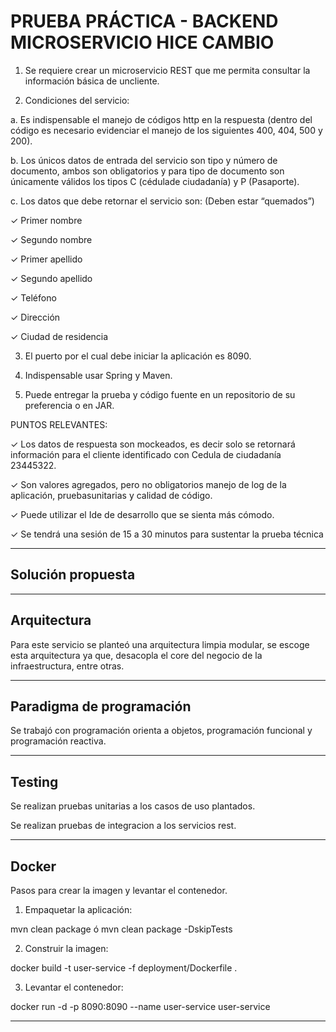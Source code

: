 # PRUEBA PRÁCTICA - BACKEND MICROSERVICIO HICE CAMBIO

1.  Se requiere crear un microservicio REST que me permita consultar la información básica
   de uncliente.

2. Condiciones del servicio:

a. Es indispensable el manejo de códigos http en la respuesta (dentro del código es
necesario evidenciar el manejo de los siguientes 400, 404, 500 y 200).

b. Los únicos datos de entrada del servicio son tipo y número de documento, ambos son
obligatorios y para tipo de documento son únicamente válidos los tipos C (cédulade
ciudadanía) y P (Pasaporte).

c. Los datos que debe retornar el servicio son: (Deben estar “quemados”)

✓ Primer nombre

✓ Segundo nombre

✓ Primer apellido

✓ Segundo apellido

✓ Teléfono

✓ Dirección

✓ Ciudad de residencia

3. El puerto por el cual debe iniciar la aplicación es 8090.

4. Indispensable usar Spring y Maven.

5. Puede entregar la prueba y código fuente en un repositorio de su preferencia o en JAR.

PUNTOS RELEVANTES:

✓ Los datos de respuesta son mockeados, es decir solo se retornará información para el
cliente identificado con Cedula de ciudadanía 23445322.

✓ Son valores agregados, pero no obligatorios manejo de log de la aplicación,
pruebasunitarias y calidad de código.

✓ Puede utilizar el Ide de desarrollo que se sienta más cómodo.

✓ Se tendrá una sesión de 15 a 30 minutos para sustentar la prueba técnica

---
## Solución propuesta

---

## Arquitectura

Para este servicio se planteó una arquitectura limpia modular, se escoge esta arquitectura ya que, desacopla el core del negocio de la infraestructura, entre otras.


---

## Paradigma de programación

Se trabajó con programación orienta a objetos, programación funcional y programación reactiva.

---

## Testing

Se realizan pruebas unitarias a los casos de uso plantados.

Se realizan pruebas de integracion a los servicios rest.

---

## Docker

Pasos para crear la imagen y levantar el contenedor.

1. Empaquetar la aplicación:

mvn clean package ó mvn clean package -DskipTests

2. Construir la imagen:

docker build -t user-service -f deployment/Dockerfile .

3. Levantar el contenedor:

docker run -d -p 8090:8090 --name user-service user-service

---

